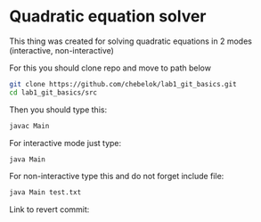 # Quadratic equation solver

This thing was created for solving quadratic equations in 2 modes (interactive, non-interactive)

For this you should clone repo and move to path below

 ```bash
 git clone https://github.com/chebelok/lab1_git_basics.git
 cd lab1_git_basics/src
 ```

Then you should type this:
 ```bash
 javac Main
 
 ```
For interactive mode just type:

 ```bash
 java Main
 
 ```
For non-interactive type this and do not forget include file:

 ```bash
 java Main test.txt
 ```

Link to revert commit: 
